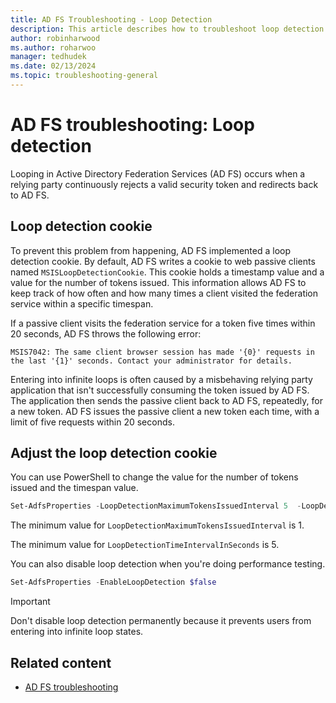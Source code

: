 ```yaml
---
title: AD FS Troubleshooting - Loop Detection
description: This article describes how to troubleshoot loop detection for Active Directory Federation Services (AD FS).
author: robinharwood
ms.author: roharwoo
manager: tedhudek
ms.date: 02/13/2024
ms.topic: troubleshooting-general
---
```


# AD FS troubleshooting: Loop detection

Looping in Active Directory Federation Services (AD FS) occurs when a relying party continuously rejects a valid security token and redirects back to AD FS.

## Loop detection cookie

To prevent this problem from happening, AD FS implemented a loop detection cookie. By default, AD FS writes a cookie to web passive clients named `MSISLoopDetectionCookie`. This cookie holds a timestamp value and a value for the number of tokens issued. This information allows AD FS to keep track of how often and how many times a client visited the federation service within a specific timespan.

If a passive client visits the federation service for a token five times within 20 seconds, AD FS throws the following error:

`MSIS7042: The same client browser session has made '{0}' requests in the last '{1}' seconds. Contact your administrator for details.`

Entering into infinite loops is often caused by a misbehaving relying party application that isn't successfully consuming the token issued by AD FS. The application then sends the passive client back to AD FS, repeatedly, for a new token. AD FS issues the passive client a new token each time, with a limit of five requests within 20 seconds.

## Adjust the loop detection cookie

You can use PowerShell to change the value for the number of tokens issued and the timespan value.

```powershell
Set-AdfsProperties -LoopDetectionMaximumTokensIssuedInterval 5  -LoopDetectionTimeIntervalInSeconds 20
```
The minimum value for `LoopDetectionMaximumTokensIssuedInterval` is 1.

The minimum value for `LoopDetectionTimeIntervalInSeconds` is 5.

You can also disable loop detection when you're doing performance testing.

```powershell
Set-AdfsProperties -EnableLoopDetection $false
```

> [!IMPORTANT]
> Don't disable loop detection permanently because it prevents users from entering into infinite loop states.

## Related content

- [AD FS troubleshooting](ad-fs-tshoot-overview.md)



